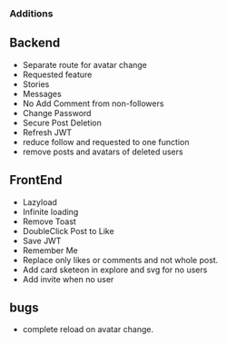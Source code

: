 ### Additions

## Backend

- Separate route for avatar change
- Requested feature
- Stories
- Messages
- No Add Comment from non-followers
- Change Password
- Secure Post Deletion
- Refresh JWT
- reduce follow and requested to one function
- remove posts and avatars of deleted users

## FrontEnd

- Lazyload
- Infinite loading
- Remove Toast
- DoubleClick Post to Like
- Save JWT
- Remember Me
- Replace only likes or comments and not whole post.
- Add card sketeon in explore and svg for no users
- Add invite when no user

## bugs

- complete reload on avatar change.
